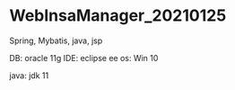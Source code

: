 # WebInsaManager_20210125


Spring, Mybatis, java, jsp

DB: oracle 11g
IDE: eclipse ee
os: Win 10

java: jdk 11
